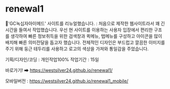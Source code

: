 # renewal1
💉'GC녹십자아이메드' 사이트를 리뉴얼했습니다.
: 처음으로 제작한 웹사이트라서 꽤 긴 시간을 들여서 작업했습니다.
우선 현 사이트를 이용하는 사용자 입장에서 편리한 구조를 생각하여
빠른 정보취득을 위한 검색창과 퀵메뉴, 탭메뉴를 구성하고 아이콘을 많이 배치해 빠른 의미전달을 돕고자 했습니다.
전체적인 디자인은 부드럽고 깔끔한 이미지를 주기 위해 둥근 테두리를 사용하고 로고의 색상을 가져와 통일감을 주었습니다.


기획/디자인/코딩 : 개인작업100%
작업기간 : 15일

바로가기! ➡ https://westsilver24.github.io/renewal1/

모바일버전 : https://westsilver24.github.io/renewal1_mobile/

